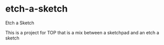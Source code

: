 # etch-a-sketch

Etch a Sketch

This is a project for TOP that is a mix between a sketchpad and an etch a sketch